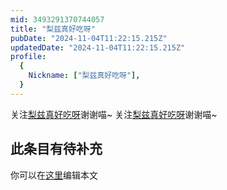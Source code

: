 ```yaml
---
mid: 3493291370744057
title: "梨兹真好吃呀"
pubDate: "2024-11-04T11:22:15.215Z"
updatedDate: "2024-11-04T11:22:15.215Z"
profile:
  {
    Nickname: ["梨兹真好吃呀"],
  }
---
```


关注[梨兹真好吃呀](https://space.bilibili.com/3493291370744057)谢谢喵~ 关注[梨兹真好吃呀](https://space.bilibili.com/3493291370744057)谢谢喵~

## 此条目有待补充
你可以在[这里](https://github.com/Yuhanawa/VTuber.ICU-Content/edit/master/v/梨兹真好吃呀/index.md)编辑本文
